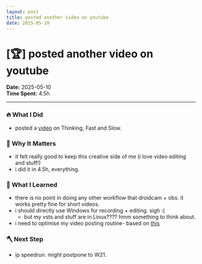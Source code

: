 ```yaml
---
layout: post
title: posted another video on youtube
date: 2025-05-10
---
```

# [🏆] posted another video on youtube

**Date:** 2025-05-10  
**Time Spent:** 4.5h 

---

### 🔥 What I Did
- posted a [video](https://www.youtube.com/watch?v=_SkziMeyF-8&list=PLo9XlrGEbSgjy32OtVwOtkbIv92woEUAi&index=1&pp=gAQBiAQB) on Thinking, Fast and Slow.

### 🎯 Why It Matters
- it felt really good to keep this creative side of me (i love video editing and stuff!)
- i did it in 4.5h, everything.

### 🧠 What I Learned
- there is no point in doing any other workflow that droidcam + obs. it works pretty fine for short videos. 
- i should directly use Windows for recording + editing. sigh :( 
    - but my vsts and stuff are in Linux???? hmm something to think about.
- i need to optimise my video posting routine- based on [this](https://www.youtube.com/watch?v=CYNzZTO4Ctk)

### 🪓 Next Step
- ip speedrun. might postpone to W21.
